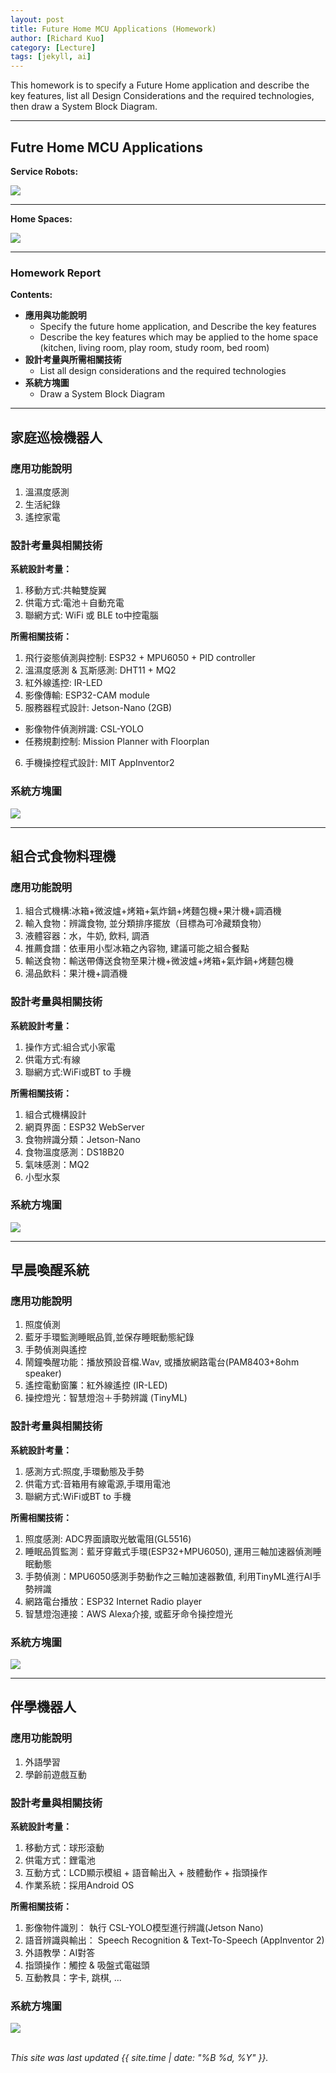 ```yaml
---
layout: post
title: Future Home MCU Applications (Homework)
author: [Richard Kuo]
category: [Lecture]
tags: [jekyll, ai]
---
```


This homework is to specify a Future Home application and describe the key features, list all Design Considerations and the required technologies, then draw a System Block Diagram.

---
## Futre Home MCU Applications
**Service Robots:**<br>

![](https://github.com/rkuo2000/MCU-course/blob/main/images/Future_Home_robots.png?raw=true)

---
**Home Spaces:**<br>

![](https://github.com/rkuo2000/MCU-course/blob/main/images/Future_Home_spaces.png?raw=true)

---
### Homework Report
**Contents:**<br>
* **應用與功能說明**
  - Specify the future home application, and Describe the key features
  - Describe the key features which may be applied to the home space (kitchen, living room, play room, study room, bed room)
* **設計考量與所需相關技術**
  - List all design considerations and the required technologies
* **系統方塊圖**
  - Draw a System Block Diagram

---
## 家庭巡檢機器人
### 應用功能說明
1. 溫濕度感測 
2. 生活紀錄
3. 遙控家電

### 設計考量與相關技術
**系統設計考量：**<br>
1. 移動方式:共軸雙旋翼
2. 供電方式:電池＋自動充電
3. 聯網方式: WiFi 或 BLE to中控電腦

**所需相關技術：**
1. 飛行姿態偵測與控制: ESP32 + MPU6050 + PID controller
2. 溫濕度感測 & 瓦斯感測: DHT11 + MQ2
3. 紅外線遙控: IR-LED 
4. 影像傳輸: ESP32-CAM module
5. 服務器程式設計: Jetson-Nano (2GB)
  - 影像物件偵測辨識: CSL-YOLO
  - 任務規劃控制: Mission Planner with Floorplan
6. 手機操控程式設計: MIT AppInventor2 

### 系統方塊圖
![](https://github.com/rkuo2000/MCU-course/blob/main/images/Future_Home_flying_robot.png?raw=true)

---
## 組合式食物料理機
### 應用功能說明
1. 組合式機構:冰箱+微波爐+烤箱+氣炸鍋+烤麵包機+果汁機+調酒機
2. 輸入食物：辨識食物, 並分類排序擺放（目標為可冷藏類食物）
3. 液體容器：水，牛奶, 飲料, 調酒
4. 推薦食譜：依車用小型冰箱之內容物, 建議可能之組合餐點
5. 輸送食物：輸送帶傳送食物至果汁機+微波爐+烤箱+氣炸鍋+烤麵包機
6. 湯品飲料：果汁機+調酒機

### 設計考量與相關技術
**系統設計考量：**<br>
1. 操作方式:組合式小家電
2. 供電方式:有線
3. 聯網方式:WiFi或BT to 手機

**所需相關技術：**
1. 組合式機構設計
2. 網頁界面：ESP32 WebServer
3. 食物辨識分類：Jetson-Nano
4. 食物溫度感測：DS18B20
5. 氣味感測：MQ2
6. 小型水泵

### 系統方塊圖
![](https://github.com/rkuo2000/MCU-course/blob/main/images/Future_Home_integrated_food_generator.png?raw=true)

---
## 早晨喚醒系統
### 應用功能說明
1. 照度偵測
2. 藍牙手環監測睡眠品質,並保存睡眠動態紀錄
3. 手勢偵測與遙控
3. 鬧鐘喚醒功能：播放預設音檔.Wav, 或播放網路電台(PAM8403+8ohm speaker)
4. 遙控電動窗簾：紅外線遙控 (IR-LED)
5. 操控燈光：智慧燈泡＋手勢辨識 (TinyML)

### 設計考量與相關技術
**系統設計考量：**<br>
1. 感測方式:照度,手環動態及手勢
2. 供電方式:音箱用有線電源,手環用電池
3. 聯網方式:WiFi或BT to 手機

**所需相關技術：**
1. 照度感測: ADC界面讀取光敏電阻(GL5516)
2. 睡眠品質監測：藍牙穿戴式手環(ESP32+MPU6050), 運用三軸加速器偵測睡眠動態
3. 手勢偵測：MPU6050感測手勢動作之三軸加速器數值, 利用TinyML進行AI手勢辨識
4. 網路電台播放：ESP32 Internet Radio player
5. 智慧燈泡連接：AWS Alexa介接, 或藍牙命令操控燈光

### 系統方塊圖
![](https://github.com/rkuo2000/MCU-course/blob/main/images/Future_Home_morning_alarm.png?raw=true)

---
## 伴學機器人
### 應用功能說明
1. 外語學習
2. 學齡前遊戲互動

### 設計考量與相關技術
**系統設計考量：**<br>
1. 移動方式：球形滾動
2. 供電方式：鋰電池
3. 互動方式：LCD顯示模組 + 語音輸出入 + 肢體動作 + 指頭操作
4. 作業系統：採用Android OS

**所需相關技術：**
1. 影像物件識別： 執行 CSL-YOLO模型進行辨識(Jetson Nano)
2. 語音辨識與輸出： Speech Recognition & Text-To-Speech (AppInventor 2)
3. 外語教學：AI對答
4. 指頭操作：觸控 & 吸盤式電磁頭
5. 互動教具：字卡, 跳棋, ...

### 系統方塊圖
![](https://github.com/rkuo2000/MCU-course/blob/main/images/Future_Home_interactive_companion_robot.png?raw=true)
<br>
<br>

*This site was last updated {{ site.time | date: "%B %d, %Y" }}.*


